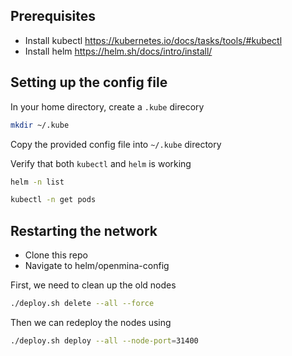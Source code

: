 ## Prerequisites
- Install kubectl https://kubernetes.io/docs/tasks/tools/#kubectl
- Install helm https://helm.sh/docs/intro/install/

## Setting up the config file

In your home directory, create a `.kube` direcory
```bash
mkdir ~/.kube
```

Copy the provided config file into `~/.kube` directory

Verify that both `kubectl` and `helm` is working

```bash
helm -n list
```

```bash
kubectl -n get pods
```

## Restarting the network

- Clone this repo
- Navigate to helm/openmina-config

First, we need to clean up the old nodes
```bash
./deploy.sh delete --all --force
```

Then we can redeploy the nodes using
```bash
./deploy.sh deploy --all --node-port=31400
```